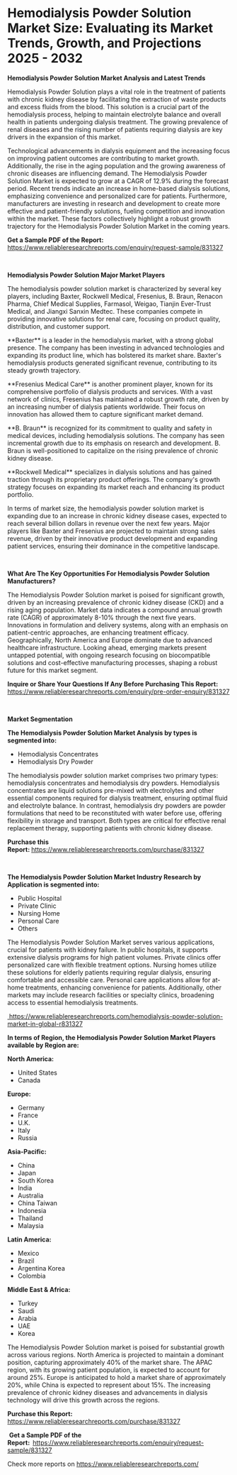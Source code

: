 <p><h1>Hemodialysis Powder Solution Market Size: Evaluating its Market Trends, Growth, and Projections 2025 - 2032</h1></p><p><strong>Hemodialysis Powder Solution Market Analysis and Latest Trends</strong></p>
<p><p>Hemodialysis Powder Solution plays a vital role in the treatment of patients with chronic kidney disease by facilitating the extraction of waste products and excess fluids from the blood. This solution is a crucial part of the hemodialysis process, helping to maintain electrolyte balance and overall health in patients undergoing dialysis treatment. The growing prevalence of renal diseases and the rising number of patients requiring dialysis are key drivers in the expansion of this market. </p><p>Technological advancements in dialysis equipment and the increasing focus on improving patient outcomes are contributing to market growth. Additionally, the rise in the aging population and the growing awareness of chronic diseases are influencing demand. The Hemodialysis Powder Solution Market is expected to grow at a CAGR of 12.9% during the forecast period. Recent trends indicate an increase in home-based dialysis solutions, emphasizing convenience and personalized care for patients. Furthermore, manufacturers are investing in research and development to create more effective and patient-friendly solutions, fueling competition and innovation within the market. These factors collectively highlight a robust growth trajectory for the Hemodialysis Powder Solution Market in the coming years.</p></p>
<p><strong>Get a Sample PDF of the Report:&nbsp;</strong> <a href="https://www.reliableresearchreports.com/enquiry/request-sample/831327?utm_campaign=2788&utm_medium=2&utm_source=Github&utm_content=ia&utm_term=25032025&utm_id=hemodialysis-powder-solution">https://www.reliableresearchreports.com/enquiry/request-sample/831327</a></p>
<p>&nbsp;</p>
<p><strong>Hemodialysis Powder Solution Major Market Players</strong></p>
<p><p>The hemodialysis powder solution market is characterized by several key players, including Baxter, Rockwell Medical, Fresenius, B. Braun, Renacon Pharma, Chief Medical Supplies, Farmasol, Weigao, Tianjin Ever-Trust Medical, and Jiangxi Sanxin Medtec. These companies compete in providing innovative solutions for renal care, focusing on product quality, distribution, and customer support.</p><p>**Baxter** is a leader in the hemodialysis market, with a strong global presence. The company has been investing in advanced technologies and expanding its product line, which has bolstered its market share. Baxter's hemodialysis products generated significant revenue, contributing to its steady growth trajectory.</p><p>**Fresenius Medical Care** is another prominent player, known for its comprehensive portfolio of dialysis products and services. With a vast network of clinics, Fresenius has maintained a robust growth rate, driven by an increasing number of dialysis patients worldwide. Their focus on innovation has allowed them to capture significant market demand.</p><p>**B. Braun** is recognized for its commitment to quality and safety in medical devices, including hemodialysis solutions. The company has seen incremental growth due to its emphasis on research and development. B. Braun is well-positioned to capitalize on the rising prevalence of chronic kidney disease.</p><p>**Rockwell Medical** specializes in dialysis solutions and has gained traction through its proprietary product offerings. The company's growth strategy focuses on expanding its market reach and enhancing its product portfolio.</p><p>In terms of market size, the hemodialysis powder solution market is expanding due to an increase in chronic kidney disease cases, expected to reach several billion dollars in revenue over the next few years. Major players like Baxter and Fresenius are projected to maintain strong sales revenue, driven by their innovative product development and expanding patient services, ensuring their dominance in the competitive landscape.</p></p>
<p>&nbsp;</p>
<p><strong>What Are The Key Opportunities For Hemodialysis Powder Solution Manufacturers?</strong></p>
<p><p>The Hemodialysis Powder Solution market is poised for significant growth, driven by an increasing prevalence of chronic kidney disease (CKD) and a rising aging population. Market data indicates a compound annual growth rate (CAGR) of approximately 8-10% through the next five years. Innovations in formulation and delivery systems, along with an emphasis on patient-centric approaches, are enhancing treatment efficacy. Geographically, North America and Europe dominate due to advanced healthcare infrastructure. Looking ahead, emerging markets present untapped potential, with ongoing research focusing on biocompatible solutions and cost-effective manufacturing processes, shaping a robust future for this market segment.</p></p>
<p><strong>Inquire or Share Your Questions If Any Before Purchasing This Report:</strong> <a href="https://www.reliableresearchreports.com/enquiry/pre-order-enquiry/831327?utm_campaign=2788&utm_medium=2&utm_source=Github&utm_content=ia&utm_term=25032025&utm_id=hemodialysis-powder-solution">https://www.reliableresearchreports.com/enquiry/pre-order-enquiry/831327</a></p>
<p>&nbsp;</p>
<p><strong>Market Segmentation</strong></p>
<p><strong>The Hemodialysis Powder Solution Market Analysis by types is segmented into:</strong></p>
<p><ul><li>Hemodialysis Concentrates</li><li>Hemodialysis Dry Powder</li></ul></p>
<p><p>The hemodialysis powder solution market comprises two primary types: hemodialysis concentrates and hemodialysis dry powders. Hemodialysis concentrates are liquid solutions pre-mixed with electrolytes and other essential components required for dialysis treatment, ensuring optimal fluid and electrolyte balance. In contrast, hemodialysis dry powders are powder formulations that need to be reconstituted with water before use, offering flexibility in storage and transport. Both types are critical for effective renal replacement therapy, supporting patients with chronic kidney disease.</p></p>
<p><strong>Purchase this Report:&nbsp;</strong><a href="https://www.reliableresearchreports.com/purchase/831327?utm_campaign=2788&utm_medium=2&utm_source=Github&utm_content=ia&utm_term=25032025&utm_id=hemodialysis-powder-solution">https://www.reliableresearchreports.com/purchase/831327</a></p>
<p>&nbsp;</p>
<p><strong>The Hemodialysis Powder Solution Market Industry Research by Application is segmented into:</strong></p>
<p><ul><li>Public Hospital</li><li>Private Clinic</li><li>Nursing Home</li><li>Personal Care</li><li>Others</li></ul></p>
<p><p>The Hemodialysis Powder Solution Market serves various applications, crucial for patients with kidney failure. In public hospitals, it supports extensive dialysis programs for high patient volumes. Private clinics offer personalized care with flexible treatment options. Nursing homes utilize these solutions for elderly patients requiring regular dialysis, ensuring comfortable and accessible care. Personal care applications allow for at-home treatments, enhancing convenience for patients. Additionally, other markets may include research facilities or specialty clinics, broadening access to essential hemodialysis treatments.</p></p>
<p><a href="https://www.reliableresearchreports.com/hemodialysis-powder-solution-market-in-global-r831327?utm_campaign=2788&utm_medium=2&utm_source=Github&utm_content=ia&utm_term=25032025&utm_id=hemodialysis-powder-solution">&nbsp;https://www.reliableresearchreports.com/hemodialysis-powder-solution-market-in-global-r831327</a></p>
<p><strong>In terms of Region, the Hemodialysis Powder Solution Market Players available by Region are:</strong></p>
<p>
    <p> <strong> North America: </strong>
        <ul>
            <li>United States</li>
            <li>Canada</li>
        </ul>
        </p> 
    <p> <strong> Europe: </strong>
        <ul>
            <li>Germany</li>
            <li>France</li>
            <li>U.K.</li>
            <li>Italy</li>
            <li>Russia</li>
        </ul>
        </p> 
    <p> <strong> Asia-Pacific: </strong>
        <ul>
            <li>China</li>
            <li>Japan</li>
            <li>South Korea</li>
            <li>India</li>
            <li>Australia</li>
            <li>China Taiwan</li>
            <li>Indonesia</li>
            <li>Thailand</li>
            <li>Malaysia</li>
        </ul>
        </p> 
    <p> <strong> Latin America: </strong>
        <ul>
            <li>Mexico</li>
            <li>Brazil</li>
            <li>Argentina Korea</li>
            <li>Colombia</li>
        </ul>
        </p> 
    <p> <strong> Middle East & Africa: </strong>
        <ul>
            <li>Turkey</li>
            <li>Saudi</li>
            <li>Arabia</li>
            <li>UAE</li>
            <li>Korea</li>
        </ul>
    </p>
    </p>
<p><p>The Hemodialysis Powder Solution market is poised for substantial growth across various regions. North America is projected to maintain a dominant position, capturing approximately 40% of the market share. The APAC region, with its growing patient population, is expected to account for around 25%. Europe is anticipated to hold a market share of approximately 20%, while China is expected to represent about 15%. The increasing prevalence of chronic kidney diseases and advancements in dialysis technology will drive this growth across the regions.</p></p>
<p><strong>Purchase this Report: </strong><a href="https://www.reliableresearchreports.com/purchase/831327?utm_campaign=2788&utm_medium=2&utm_source=Github&utm_content=ia&utm_term=25032025&utm_id=hemodialysis-powder-solution">https://www.reliableresearchreports.com/purchase/831327</a></p>
<p>&nbsp;<strong>Get a Sample PDF of the Report:&nbsp;&nbsp;</strong><a href="https://www.reliableresearchreports.com/enquiry/request-sample/831327?utm_campaign=2788&utm_medium=2&utm_source=Github&utm_content=ia&utm_term=25032025&utm_id=hemodialysis-powder-solution">https://www.reliableresearchreports.com/enquiry/request-sample/831327</a></p>
<p><strong></strong></p>
<p>Check more reports on <a href="https://www.reliableresearchreports.com/?utm_campaign=2788&utm_medium=2&utm_source=Github&utm_content=ia&utm_term=25032025&utm_id=hemodialysis-powder-solution">https://www.reliableresearchreports.com/</a></p>